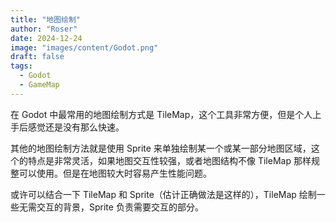 ```yaml
---
title: "地图绘制"
author: "Roser"
date: 2024-12-24
image: "images/content/Godot.png"
draft: false
tags:
  - Godot
  - GameMap
---
```

在 Godot 中最常用的地图绘制方式是 TileMap，这个工具非常方便，但是个人上手后感觉还是没有那么快速。

其他的地图绘制方法就是使用 Sprite 来单独绘制某一个或某一部分地图区域，这个的特点是非常灵活，如果地图交互性较强，或者地图结构不像 TileMap 那样规整可以使用。但是在地图较大时容易产生性能问题。

或许可以结合一下 TileMap 和 Sprite（估计正确做法是这样的），TileMap 绘制一些无需交互的背景，Sprite 负责需要交互的部分。